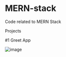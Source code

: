 # MERN-stack
Code related to MERN Stack

Projects

#1 Greet App

![image](https://user-images.githubusercontent.com/38729013/150640061-cbbe53be-7664-4711-abe4-7256624728bb.png)



